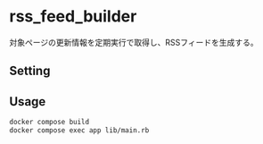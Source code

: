 # rss_feed_builder

対象ページの更新情報を定期実行で取得し、RSSフィードを生成する。

## Setting


## Usage

```sh
docker compose build
docker compose exec app lib/main.rb
```

